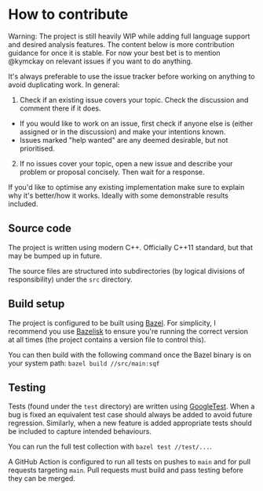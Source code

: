 # How to contribute

Warning: The project is still heavily WIP while adding full language support and desired analysis features. The content below is more contribution guidance for once it is stable. For now your best bet is to mention @kymckay on relevant issues if you want to do anything.

It's always preferable to use the issue tracker before working on anything to avoid duplicating work. In general:

1. Check if an existing issue covers your topic. Check the discussion and comment there if it does.
  - If you would like to work on an issue, first check if anyone else is (either assigned or in the discussion) and make your intentions known.
  - Issues marked "help wanted" are any deemed desirable, but not prioritised.
2. If no issues cover your topic, open a new issue and describe your problem or proposal concisely. Then wait for a response.

If you'd like to optimise any existing implementation make sure to explain why it's better/how it works. Ideally with some demonstrable results included.

## Source code

The project is written using modern C++. Officially C++11 standard, but that may be bumped up in future.

The source files are structured into subdirectories (by logical divisions of responsibility) under the `src` directory.

## Build setup

The project is configured to be built using [Bazel]. For simplicity, I recommend you use [Bazelisk] to ensure you're running the correct version at all times (the project contains a version file to control this).

You can then build with the following command once the Bazel binary is on your system path: `bazel build //src/main:sqf`

## Testing

Tests (found under the `test` directory) are written using [GoogleTest]. When a bug is fixed an equivalent test case should always be added to avoid future regression. Similarly, when a new feature is added appropriate tests should be included to capture intended behaviours.

You can run the full test collection with `bazel test //test/...`.

A GitHub Action is configured to run all tests on pushes to `main` and for pull requests targeting `main`. Pull requests must build and pass testing before they can be merged.

[Bazel]: https://www.bazel.build
[Bazelisk]: https://github.com/bazelbuild/bazelisk
[GoogleTest]: https://github.com/google/googletest